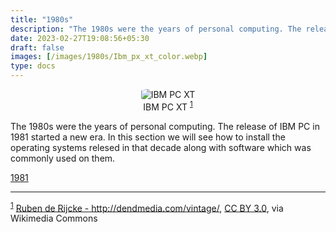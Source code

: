 ```yaml
---
title: "1980s"
description: "The 1980s were the years of personal computing. The release of IBM PC in 1981 started a new era."
date: 2023-02-27T19:08:56+05:30
draft: false
images: [/images/1980s/Ibm_px_xt_color.webp]
type: docs
---
```


<div style="text-align: center;" title="">
<figure>
<img src="/images/1980s/Ibm_px_xt_color.webp" alt="IBM PC XT" style="border-radius: 15%">
<figcaption>IBM PC XT <sup><a href="#footnote1" id="1">1</a></sup></figcaption>
</figure>
</div>

The 1980s were the years of personal computing. The release of IBM PC in 1981 started a new era. In this section we will see how to install the operating systems relesed in that decade along with software which was commonly used on them.

<section class="section section-sm">
  <div class="container">
    <div class="row justify-content-center text-center">
      <div class="col-lg-5">
        <p><a class="btn btn-primary btn-lg px-4 mb-1" href="1981/" role="button">1981</a></p>
      </div>
    </div>
  </div>
</section>

<hr>

<sup><a href="#1" id="footnote1">1</a></sup> <a href="https://commons.wikimedia.org/wiki/File:Ibm_px_xt_color.jpg">Ruben de Rijcke - http://dendmedia.com/vintage/</a>, <a href="https://creativecommons.org/licenses/by/3.0">CC BY 3.0</a>, via Wikimedia Commons
